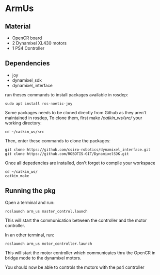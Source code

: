 # ArmUs

## Material
- OpenCR board
- 2 Dynamixel XL430 motors
- 1 PS4 Controller

## Dependencies

- joy
- dynamixel_sdk
- dynamixel_interface

run theses commands to install packages available in rosdep:
```
sudo apt install ros-noetic-joy
```

Some packages needs to be cloned directly from Github as they aren't maintained in rosdep,
To clone them, first make */catkin_ws/src/* your working directory:
```
cd ~/catkin_ws/src
```
Then, enter these commands to clone the packages:
```
git clone https://github.com/csiro-robotics/dynamixel_interface.git
git clone https://github.com/ROBOTIS-GIT/DynamixelSDK.git
```
Once all depedencies are installed, don't forget to compile your workspace
```
cd ~/catkin_ws/
catkin_make
```

## Running the pkg
Open a terminal and run:
```
roslaunch arm_us master_control.launch
```
This will start the communication between the controller and the motor controller.

In an other terminal, run:
```
roslaunch arm_us motor_controller.launch
```
This will start the motor controller which communicates thru the OpenCR in bridge mode to the dynamixel motors.

You should now be able to controls the motors with the ps4 controller





